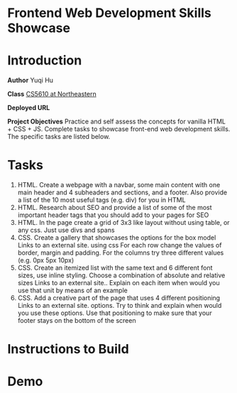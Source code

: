 # Frontend Web Development Skills Showcase
# Introduction
**Author** Yuqi Hu

**Class** [CS5610 at Northeastern](https://johnguerra.co/classes/webDevelopment_fall_2023/)

**Deployed URL**

**Project Objectives**
Practice and self assess the concepts for vanilla HTML + CSS + JS. Complete tasks to showcase front-end web development skills. The specific tasks are listed below.

# Tasks
1. HTML. Create a webpage with a navbar, some main content with one main header and 4 subheaders and sections, and a footer. Also provide a list of the 10 most useful tags (e.g. div) for you in HTML
2. HTML. Research about SEO and provide a list of some of the most important header tags that you should add to your pages for SEO
3. HTML. In the page create a grid of 3x3 like layout without using table, or any css. Just use divs and spans
4. CSS. Create a gallery that showcases the options for the box model
Links to an external site. using css  For each row change the values of border, margin and padding. For the columns try three different values (e.g. 0px 5px 10px)
5. CSS. Create an itemized list with the same text and 6 different font sizes, use inline styling. Choose a combination of absolute and relative sizes
Links to an external site.. Explain on each item when would you use that unit by means of an example
6. CSS. Add a creative part of the page that uses 4 different positioning
Links to an external site. options. Try to think and explain when would you use these options. Use that positioning to make sure that your footer stays on the bottom of the screen

# Instructions to Build

# Demo
